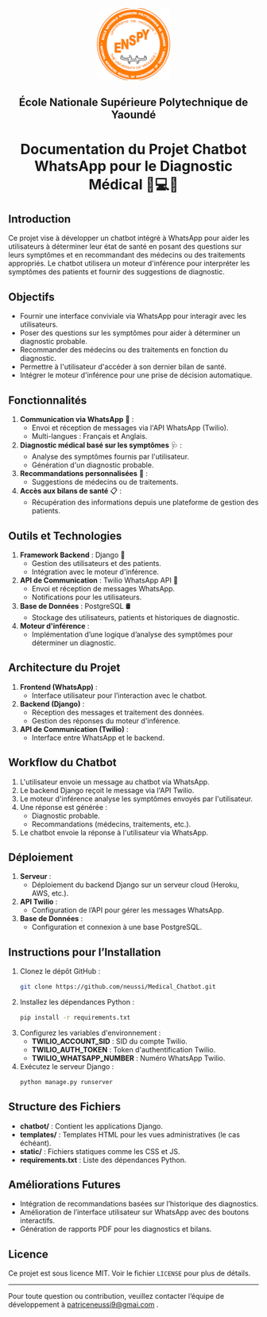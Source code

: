 <div style="text-align: center;">
  <img src="./image.png" alt="Logo de l'École Nationale Supérieure Polytechnique de Yaoundé" style="border-radius: 15px; width: 150px; height: auto;">
</div>
<div style="text-align: center;">

## École Nationale Supérieure Polytechnique de Yaoundé
</div>
<div style="text-align: center;">

# Documentation du Projet Chatbot WhatsApp pour le Diagnostic Médical 🤖💻📱
</div>

## Introduction
Ce projet vise à développer un chatbot intégré à WhatsApp pour aider les utilisateurs à déterminer leur état de santé en posant des questions sur leurs symptômes et en recommandant des médecins ou des traitements appropriés. Le chatbot utilisera un moteur d'inférence pour interpréter les symptômes des patients et fournir des suggestions de diagnostic.

## Objectifs
- Fournir une interface conviviale via WhatsApp pour interagir avec les utilisateurs.
- Poser des questions sur les symptômes pour aider à déterminer un diagnostic probable.
- Recommander des médecins ou des traitements en fonction du diagnostic.
- Permettre à l'utilisateur d'accéder à son dernier bilan de santé.
- Intégrer le moteur d'inférence pour une prise de décision automatique.

## Fonctionnalités
1. **Communication via WhatsApp** 📲 :
   - Envoi et réception de messages via l'API WhatsApp (Twilio).
   - Multi-langues : Français et Anglais.
2. **Diagnostic médical basé sur les symptômes** 🩺 :
   - Analyse des symptômes fournis par l'utilisateur.
   - Génération d'un diagnostic probable.
3. **Recommandations personnalisées** 🏥 :
   - Suggestions de médecins ou de traitements.
4. **Accès aux bilans de santé** 📋 :
   - Récupération des informations depuis une plateforme de gestion des patients.

## Outils et Technologies
1. **Framework Backend** : Django 🐍
   - Gestion des utilisateurs et des patients.
   - Intégration avec le moteur d'inférence.
2. **API de Communication** : Twilio WhatsApp API 🔗
   - Envoi et réception de messages WhatsApp.
   - Notifications pour les utilisateurs.
3. **Base de Données** : PostgreSQL 🛢️
   - Stockage des utilisateurs, patients et historiques de diagnostic.
4. **Moteur d'inférence** :
   - Implémentation d’une logique d’analyse des symptômes pour déterminer un diagnostic.

## Architecture du Projet
1. **Frontend (WhatsApp)** :
   - Interface utilisateur pour l’interaction avec le chatbot.
2. **Backend (Django)** :
   - Réception des messages et traitement des données.
   - Gestion des réponses du moteur d'inférence.
3. **API de Communication (Twilio)** :
   - Interface entre WhatsApp et le backend.

## Workflow du Chatbot
1. L'utilisateur envoie un message au chatbot via WhatsApp.
2. Le backend Django reçoit le message via l'API Twilio.
3. Le moteur d'inférence analyse les symptômes envoyés par l'utilisateur.
4. Une réponse est générée :
   - Diagnostic probable.
   - Recommandations (médecins, traitements, etc.).
5. Le chatbot envoie la réponse à l'utilisateur via WhatsApp.

## Déploiement
1. **Serveur** :
   - Déploiement du backend Django sur un serveur cloud (Heroku, AWS, etc.).
2. **API Twilio** :
   - Configuration de l’API pour gérer les messages WhatsApp.
3. **Base de Données** :
   - Configuration et connexion à une base PostgreSQL.

## Instructions pour l’Installation
1. Clonez le dépôt GitHub :
   ```bash
   git clone https://github.com/neussi/Medical_Chatbot.git
   ```
2. Installez les dépendances Python :
   ```bash
   pip install -r requirements.txt
   ```
3. Configurez les variables d'environnement :
   - **TWILIO_ACCOUNT_SID** : SID du compte Twilio.
   - **TWILIO_AUTH_TOKEN** : Token d'authentification Twilio.
   - **TWILIO_WHATSAPP_NUMBER** : Numéro WhatsApp Twilio.
4. Exécutez le serveur Django :
   ```bash
   python manage.py runserver
   ```

## Structure des Fichiers
- **chatbot/** : Contient les applications Django.
- **templates/** : Templates HTML pour les vues administratives (le cas échéant).
- **static/** : Fichiers statiques comme les CSS et JS.
- **requirements.txt** : Liste des dépendances Python.

## Améliorations Futures
- Intégration de recommandations basées sur l’historique des diagnostics.
- Amélioration de l’interface utilisateur sur WhatsApp avec des boutons interactifs.
- Génération de rapports PDF pour les diagnostics et bilans.

## Licence
Ce projet est sous licence MIT. Voir le fichier `LICENSE` pour plus de détails.

---


Pour toute question ou contribution, veuillez contacter l’équipe de développement à patriceneussi9@gmai.com .

